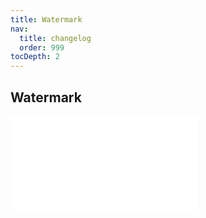 ```yaml
---
title: Watermark
nav:
  title: changelog
  order: 999
tocDepth: 2
---
```


## Watermark

<embed src="../../packages/watermark/CHANGELOG.md"></embed>
